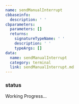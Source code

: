 ```yaml
---
name: sendManualInterrupt
cbbaseinfo:
  description: ' '
cbparameters:
  parameters: []
  returns:
    signatureTypeName: ' '
    description: ' '
    typeArgs: []
data:
  name: sendManualInterrupt
  category: terminal
  link: sendManualInterrupt.md
---
```

<CBBaseInfo/> 
 <CBParameters/>

### status 

Working Progress...